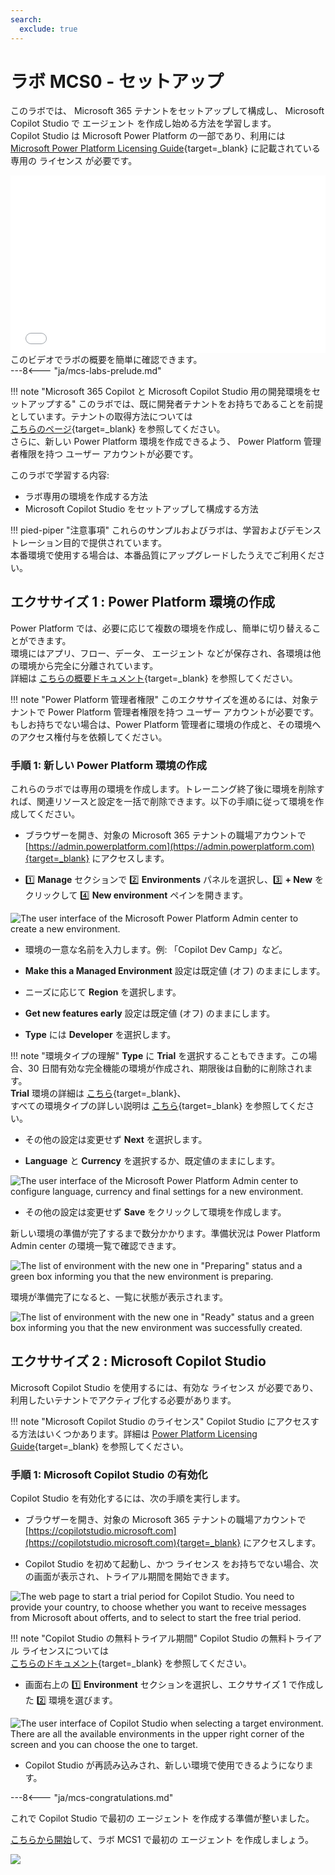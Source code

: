 ```yaml
---
search:
  exclude: true
---
```

# ラボ MCS0 - セットアップ

このラボでは、 Microsoft 365 テナントをセットアップして構成し、 Microsoft Copilot Studio で エージェント を作成し始める方法を学習します。  
Copilot Studio は Microsoft Power Platform の一部であり、利用には [Microsoft Power Platform Licensing Guide](https://go.microsoft.com/fwlink/?linkid=2085130){target=_blank} に記載されている専用の ライセンス が必要です。

<div class="lab-intro-video">
    <div style="flex: 1; min-width: 0;">
        <iframe  src="//www.youtube.com/embed/RF9RBhPp6v8" frameborder="0" allowfullscreen style="width: 100%; aspect-ratio: 16/9;">          
        </iframe>
          <div>このビデオでラボの概要を簡単に確認できます。</div>
    </div>
    <div style="flex: 1; min-width: 0;">
   ---8<--- "ja/mcs-labs-prelude.md"
    </div>
</div>

!!! note "Microsoft 365 Copilot と Microsoft Copilot Studio 用の開発環境をセットアップする"
    このラボでは、既に開発者テナントをお持ちであることを前提としています。テナントの取得方法については  
    [こちらのページ](https://learn.microsoft.com/en-us/microsoft-365-copilot/extensibility/prerequisites){target=_blank} を参照してください。  
    さらに、新しい Power Platform 環境を作成できるよう、 Power Platform 管理者権限を持つ ユーザー アカウントが必要です。

このラボで学習する内容:

- ラボ専用の環境を作成する方法
- Microsoft Copilot Studio をセットアップして構成する方法

!!! pied-piper "注意事項"
    これらのサンプルおよびラボは、学習およびデモンストレーション目的で提供されています。  
    本番環境で使用する場合は、本番品質にアップグレードしたうえでご利用ください。

## エクササイズ 1 : Power Platform 環境の作成

Power Platform では、必要に応じて複数の環境を作成し、簡単に切り替えることができます。  
環境にはアプリ、フロー、データ、 エージェント などが保存され、各環境は他の環境から完全に分離されています。  
詳細は [こちらの概要ドキュメント](https://learn.microsoft.com/en-us/power-platform/admin/environments-overview){target=_blank} を参照してください。

!!! note "Power Platform 管理者権限"
    このエクササイズを進めるには、対象テナントで Power Platform 管理者権限を持つ ユーザー アカウントが必要です。  
    もしお持ちでない場合は、Power Platform 管理者に環境の作成と、その環境へのアクセス権付与を依頼してください。

### 手順 1: 新しい Power Platform 環境の作成

これらのラボでは専用の環境を作成します。トレーニング終了後に環境を削除すれば、関連リソースと設定を一括で削除できます。以下の手順に従って環境を作成してください。

- ブラウザーを開き、対象の Microsoft 365 テナントの職場アカウントで [https://admin.powerplatform.com](https://admin.powerplatform.com){target=_blank} にアクセスします。

- 1️⃣ **Manage** セクションで 2️⃣ **Environments** パネルを選択し、3️⃣ **+ New** をクリックして 4️⃣ **New environment** ペインを開きます。

![The user interface of the Microsoft Power Platform Admin center to create a new environment.](../../../assets/images/make/copilot-studio-00/new-environment-01.png)

- 環境の一意な名前を入力します。例: 「Copilot Dev Camp」など。

- **Make this a Managed Environment** 設定は既定値 (オフ) のままにします。

- ニーズに応じて **Region** を選択します。

- **Get new features early** 設定は既定値 (オフ) のままにします。

- **Type** には **Developer** を選択します。

!!! note "環境タイプの理解"
    **Type** に **Trial** を選択することもできます。この場合、30 日間有効な完全機能の環境が作成され、期限後は自動的に削除されます。  
    **Trial** 環境の詳細は [こちら](https://learn.microsoft.com/en-gb/microsoft-copilot-studio/environments-first-run-experience#trial-environments){target=_blank}、  
    すべての環境タイプの詳しい説明は [こちら](https://learn.microsoft.com/en-us/power-platform/admin/environments-overview#power-platform-environment-types){target=_blank} を参照してください。

- その他の設定は変更せず **Next** を選択します。

- **Language** と **Currency** を選択するか、既定値のままにします。

![The user interface of the Microsoft Power Platform Admin center to configure language, currency and final settings for a new environment.](../../../assets/images/make/copilot-studio-00/new-environment-02.png)

- その他の設定は変更せず **Save** をクリックして環境を作成します。

新しい環境の準備が完了するまで数分かかります。準備状況は Power Platform Admin center の環境一覧で確認できます。

![The list of environment with the new one in "Preparing" status and a green box informing you that the new environment is preparing.](../../../assets/images/make/copilot-studio-00/new-environment-03.png)

環境が準備完了になると、一覧に状態が表示されます。

![The list of environment with the new one in "Ready" status and a green box informing you that the new environment was successfully created.](../../../assets/images/make/copilot-studio-00/new-environment-04.png)

<cc-end-step lab="mcs0" exercise="1" step="1" />

## エクササイズ 2 : Microsoft Copilot Studio

Microsoft Copilot Studio を使用するには、有効な ライセンス が必要であり、利用したいテナントでアクティブ化する必要があります。

!!! note "Microsoft Copilot Studio のライセンス"
    Copilot Studio にアクセスする方法はいくつかあります。詳細は [Power Platform Licensing Guide](https://go.microsoft.com/fwlink/?LinkId=2085130){target=_blank} を参照してください。

### 手順 1: Microsoft Copilot Studio の有効化

Copilot Studio を有効化するには、次の手順を実行します。

- ブラウザーを開き、対象の Microsoft 365 テナントの職場アカウントで [https://copilotstudio.microsoft.com](https://copilotstudio.microsoft.com){target=_blank} にアクセスします。

- Copilot Studio を初めて起動し、かつ ライセンス をお持ちでない場合、次の画面が表示され、トライアル期間を開始できます。

![The web page to start a trial period for Copilot Studio. You need to provide your country, to choose whether you want to receive messages from Microsoft about offerts, and to select to start the free trial period.](../../../assets/images/make/copilot-studio-00/mcs-trial-01.png)

!!! note "Copilot Studio の無料トライアル期間"
    Copilot Studio の無料トライアル ライセンスについては  
    [こちらのドキュメント](https://learn.microsoft.com/en-us/microsoft-copilot-studio/sign-up-individual){target=_blank} を参照してください。

- 画面右上の 1️⃣ **Environment** セクションを選択し、エクササイズ 1 で作成した 2️⃣ 環境を選びます。

![The user interface of Copilot Studio when selecting a target environment. There are all the available environments in the upper right corner of the screen and you can choose the one to target.](../../../assets/images/make/copilot-studio-00/new-environment-05.png)

- Copilot Studio が再読み込みされ、新しい環境で使用できるようになります。

<cc-end-step lab="mcs0" exercise="2" step="1" />

---8<--- "ja/mcs-congratulations.md"

これで Copilot Studio で最初の エージェント を作成する準備が整いました。 

<a href="../01-first-agent">こちらから開始</a>して、ラボ MCS1 で最初の エージェント を作成しましょう。  
<cc-next />

<img src="https://m365-visitor-stats.azurewebsites.net/copilot-camp/make/copilot-studio/00-prerequisites--ja" />